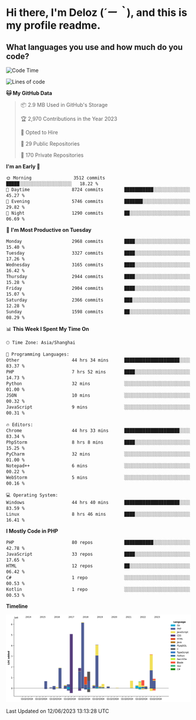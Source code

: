 # **Hi there, I'm Deloz (*´ー｀*), and this is my profile readme.**

## **What languages you use and how much do you code?**

<!--START_SECTION:waka-->
![Code Time](http://img.shields.io/badge/Code%20Time-1%2C674%20hrs%2015%20mins-blue)

![Lines of code](https://img.shields.io/badge/From%20Hello%20World%20I%27ve%20Written-31.0%20million%20lines%20of%20code-blue)

**🐱 My GitHub Data** 

> 📦 2.9 MB Used in GitHub's Storage 
 > 
> 🏆 2,970 Contributions in the Year 2023
 > 
> 💼 Opted to Hire
 > 
> 📜 29 Public Repositories 
 > 
> 🔑 170 Private Repositories 
 > 
**I'm an Early 🐤** 

```text
🌞 Morning                3512 commits        █████░░░░░░░░░░░░░░░░░░░░   18.22 % 
🌆 Daytime                8724 commits        ███████████░░░░░░░░░░░░░░   45.27 % 
🌃 Evening                5746 commits        ███████░░░░░░░░░░░░░░░░░░   29.82 % 
🌙 Night                  1290 commits        ██░░░░░░░░░░░░░░░░░░░░░░░   06.69 % 
```
📅 **I'm Most Productive on Tuesday** 

```text
Monday                   2968 commits        ████░░░░░░░░░░░░░░░░░░░░░   15.40 % 
Tuesday                  3327 commits        ████░░░░░░░░░░░░░░░░░░░░░   17.26 % 
Wednesday                3165 commits        ████░░░░░░░░░░░░░░░░░░░░░   16.42 % 
Thursday                 2944 commits        ████░░░░░░░░░░░░░░░░░░░░░   15.28 % 
Friday                   2904 commits        ████░░░░░░░░░░░░░░░░░░░░░   15.07 % 
Saturday                 2366 commits        ███░░░░░░░░░░░░░░░░░░░░░░   12.28 % 
Sunday                   1598 commits        ██░░░░░░░░░░░░░░░░░░░░░░░   08.29 % 
```


📊 **This Week I Spent My Time On** 

```text
🕑︎ Time Zone: Asia/Shanghai

💬 Programming Languages: 
Other                    44 hrs 34 mins      █████████████████████░░░░   83.37 % 
PHP                      7 hrs 52 mins       ████░░░░░░░░░░░░░░░░░░░░░   14.73 % 
Python                   32 mins             ░░░░░░░░░░░░░░░░░░░░░░░░░   01.00 % 
JSON                     10 mins             ░░░░░░░░░░░░░░░░░░░░░░░░░   00.32 % 
JavaScript               9 mins              ░░░░░░░░░░░░░░░░░░░░░░░░░   00.31 % 

🔥 Editors: 
Chrome                   44 hrs 33 mins      █████████████████████░░░░   83.34 % 
PhpStorm                 8 hrs 8 mins        ████░░░░░░░░░░░░░░░░░░░░░   15.25 % 
PyCharm                  32 mins             ░░░░░░░░░░░░░░░░░░░░░░░░░   01.00 % 
Notepad++                6 mins              ░░░░░░░░░░░░░░░░░░░░░░░░░   00.22 % 
WebStorm                 5 mins              ░░░░░░░░░░░░░░░░░░░░░░░░░   00.16 % 

💻 Operating System: 
Windows                  44 hrs 40 mins      █████████████████████░░░░   83.59 % 
Linux                    8 hrs 46 mins       ████░░░░░░░░░░░░░░░░░░░░░   16.41 % 
```

**I Mostly Code in PHP** 

```text
PHP                      80 repos            ███████████░░░░░░░░░░░░░░   42.78 % 
JavaScript               33 repos            ████░░░░░░░░░░░░░░░░░░░░░   17.65 % 
HTML                     12 repos            ██░░░░░░░░░░░░░░░░░░░░░░░   06.42 % 
C#                       1 repo              ░░░░░░░░░░░░░░░░░░░░░░░░░   00.53 % 
Kotlin                   1 repo              ░░░░░░░░░░░░░░░░░░░░░░░░░   00.53 % 
```



**Timeline**

![Lines of Code chart](https://raw.githubusercontent.com/deloz/deloz/main/assets/bar_graph.png)


 Last Updated on 12/06/2023 13:13:28 UTC
<!--END_SECTION:waka-->
